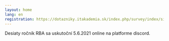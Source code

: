 ```yaml
---
layout: home
lang: en
registration: https://dotazniky.itakademia.sk/index.php/survey/index/sid/187217/newtest/Y/lang/sk
---
```


Desiaty ročník RBA  sa uskutoční 5.6.2021 online na platforme discord.
